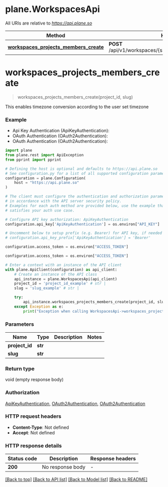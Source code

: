 # plane.WorkspacesApi

All URIs are relative to *https://api.plane.so*

Method | HTTP request | Description
------------- | ------------- | -------------
[**workspaces_projects_members_create**](WorkspacesApi.md#workspaces_projects_members_create) | **POST** /api/v1/workspaces/{slug}/projects/{project_id}/members/ | 


# **workspaces_projects_members_create**
> workspaces_projects_members_create(project_id, slug)

This enables timezone conversion according
to the user set timezone

### Example

* Api Key Authentication (ApiKeyAuthentication):
* OAuth Authentication (OAuth2Authentication):
* OAuth Authentication (OAuth2Authentication):

```python
import plane
from plane.rest import ApiException
from pprint import pprint

# Defining the host is optional and defaults to https://api.plane.so
# See configuration.py for a list of all supported configuration parameters.
configuration = plane.Configuration(
    host = "https://api.plane.so"
)

# The client must configure the authentication and authorization parameters
# in accordance with the API server security policy.
# Examples for each auth method are provided below, use the example that
# satisfies your auth use case.

# Configure API key authorization: ApiKeyAuthentication
configuration.api_key['ApiKeyAuthentication'] = os.environ["API_KEY"]

# Uncomment below to setup prefix (e.g. Bearer) for API key, if needed
# configuration.api_key_prefix['ApiKeyAuthentication'] = 'Bearer'

configuration.access_token = os.environ["ACCESS_TOKEN"]

configuration.access_token = os.environ["ACCESS_TOKEN"]

# Enter a context with an instance of the API client
with plane.ApiClient(configuration) as api_client:
    # Create an instance of the API class
    api_instance = plane.WorkspacesApi(api_client)
    project_id = 'project_id_example' # str | 
    slug = 'slug_example' # str | 

    try:
        api_instance.workspaces_projects_members_create(project_id, slug)
    except Exception as e:
        print("Exception when calling WorkspacesApi->workspaces_projects_members_create: %s\n" % e)
```



### Parameters


Name | Type | Description  | Notes
------------- | ------------- | ------------- | -------------
 **project_id** | **str**|  | 
 **slug** | **str**|  | 

### Return type

void (empty response body)

### Authorization

[ApiKeyAuthentication](../README.md#ApiKeyAuthentication), [OAuth2Authentication](../README.md#OAuth2Authentication), [OAuth2Authentication](../README.md#OAuth2Authentication)

### HTTP request headers

 - **Content-Type**: Not defined
 - **Accept**: Not defined

### HTTP response details

| Status code | Description | Response headers |
|-------------|-------------|------------------|
**200** | No response body |  -  |

[[Back to top]](#) [[Back to API list]](../README.md#documentation-for-api-endpoints) [[Back to Model list]](../README.md#documentation-for-models) [[Back to README]](../README.md)

